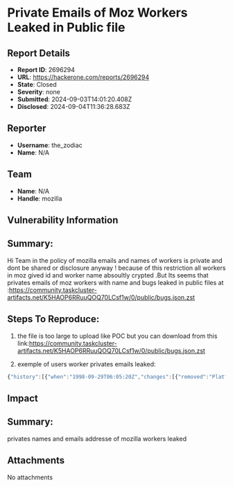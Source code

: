 # Private Emails of Moz Workers Leaked in Public file

## Report Details
- **Report ID**: 2696294
- **URL**: https://hackerone.com/reports/2696294
- **State**: Closed
- **Severity**: none
- **Submitted**: 2024-09-03T14:01:20.408Z
- **Disclosed**: 2024-09-04T11:36:28.683Z

## Reporter
- **Username**: the_zodiac
- **Name**: N/A

## Team
- **Name**: N/A
- **Handle**: mozilla

## Vulnerability Information
## Summary:
Hi Team 
in the policy of mozilla  emails and names of workers is private and dont be shared or  disclosure anyway ! because of this restriction all workers in moz gived id and worker name absoultly crypted .But
Its seems that privates emails of moz workers with name and bugs leaked in public files at :https://community.taskcluster-artifacts.net/K5HAOP6RRuuQOQ70LCsf1w/0/public/bugs.json.zst

## Steps To Reproduce:


  1. the file is too large to upload like POC but you can download from this link:https://community.taskcluster-artifacts.net/K5HAOP6RRuuQOQ70LCsf1w/0/public/bugs.json.zst

2. exemple of users worker privates emails leaked:
 
```javascript
{"history":[{"when":"1998-09-29T06:05:20Z","changes":[{"removed":"Platform: Rhapsody","added":"XFE","field_name":"component"}],"who":"mcafee@gmail.com"},{"when":"1998-12-12T17:06:46Z","who":"mcafee@gmail.com","changes":[{"added":"RESOLVED","field_name":"status","removed":"NEW"},{"added":"WONTFIX","field_name":"resolution","removed":""},{"added":"1998-12-12T17:06:46Z","field_name":"cf_last_resolved","removed":""}]},{"changes":[{"added":"VERIFIED","field_name":"status","removed":"RESOLVED"}],"who":"leger@formerly-netscape.com.tld","when":"1999-02-26T20:55:50Z"},{"when":"2004-06-30T02:37:03Z","changes":[{"added":"wlevine@gmail.com","field_name":"cc","removed":""}],"who":"wlevine@gmail.com"},{"changes":[{"added":"firstBug","field_name":"alias","removed":""}],"who":"gavin.sharp@gmail.com","when":"2004-09-22T05:11:42Z"},{"when":"2010-12-08T18:48:57Z","who":"tymerkaev@gmail.com","changes":[{"removed":"","field_name":"cc","added":"tymerkaev@gmail.com"}]},{"when":"2011-09-13T20:41:18Z","changes":[{"removed":"","added":"686525","field_name":"blocks"}],"who":"gerv@mozilla.org"},{"changes":[{"field_name":"blocks","added":"","removed":"686525"}],"who":"gerv@mozilla.org","when":"2011-09-13T20:41:41Z"},{"changes":[{"added":"rexyrexy2@gmail.com","field_name":"cc","removed":""}],"who":"rexyrexy2@gmail.com","when":"2013-05-03T17:18:17Z"},{"who":"dkl@mozilla.com","changes":[{"removed":"","added":"foo","field_name":"whiteboard"}],"when":"2013-07-17T18:25:43Z"},{"when":"2013-07-17T19:01:18Z","changes":[{"removed":"foo","field_name":"whiteboard","added":""}],"who":"dkl@mozilla.com"},{"changes"
```

## Impact

## Summary:
privates names and emails addresse of mozilla workers leaked

## Attachments
No attachments
